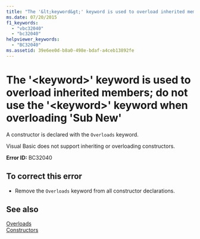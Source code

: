 ```yaml
---
title: "The '&lt;keyword&gt;' keyword is used to overload inherited members; do not use the '&lt;keyword&gt;' keyword when overloading 'Sub New'"
ms.date: 07/20/2015
f1_keywords: 
  - "vbc32040"
  - "bc32040"
helpviewer_keywords: 
  - "BC32040"
ms.assetid: 39e6ee0d-b8a0-498e-bdaf-a4ceb13892fe
---
```

# The '&lt;keyword&gt;' keyword is used to overload inherited members; do not use the '&lt;keyword&gt;' keyword when overloading 'Sub New'
A constructor is declared with the `Overloads` keyword.  
  
 Visual Basic does not support inheriting or overloading constructors.  
  
 **Error ID:** BC32040  
  
## To correct this error  
  
-   Remove the `Overloads` keyword from all constructor declarations.  
  
## See also
 [Overloads](../../visual-basic/language-reference/modifiers/overloads.md)  
 [Constructors](~/docs/visual-basic/programming-guide/concepts/object-oriented-programming.md#constructors)
